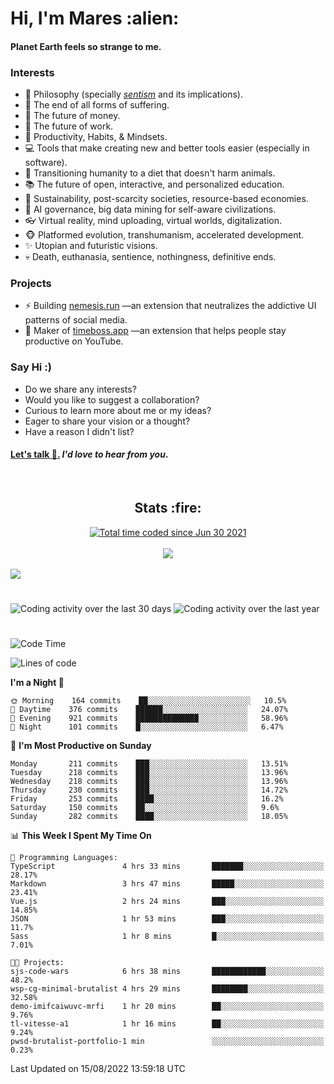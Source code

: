 <h1>Hi, I'm Mares :alien:</h1>

#### Planet Earth feels so strange to me.

### **Interests**

- 🌊 Philosophy (specially [_sentism_][sentismmedium] and its implications).
- 🎯 The end of all forms of suffering.
- 💸 The future of money.
- 💼 The future of work.
- 🧠 Productivity, Habits, & Mindsets.
- 💻 Tools that make creating new and better tools easier (especially in software).
- 🥗 Transitioning humanity to a diet that doesn't harm animals.
- 📚 The future of open, interactive, and personalized education.
- 🌱 Sustainability, post-scarcity societies, resource-based economies.
- 🤖 AI governance, big data mining for self-aware civilizations.
- 👓 Virtual reality, mind uploading, virtual worlds, digitalization.
- 🐵 Platformed evolution, transhumanism, accelerated development.
- ✨ Utopian and futuristic visions.
- 💀 Death, euthanasia, sentience, nothingness, definitive ends.


### **Projects**

- ⚡ Building [nemesis.run](https://chrome.google.com/webstore/detail/nemesis-%E2%80%93-humane-design-f/blfbbifgjgikekfochleknjcopefifgo?hl=en) —an extension that neutralizes the addictive UI patterns of social media.
- 💎 Maker of [timeboss.app](https://timeboss.app) —an extension that helps people stay productive on YouTube.


### **Say Hi :)**

- Do we share any interests?
- Would you like to suggest a collaboration?
- Curious to learn more about me or my ideas?
- Eager to share your vision or a thought?
- Have a reason I didn't list?

#### [Let's talk :wave:.](mailto:mareszhar@gmail.com) _I'd love to hear from you_.

[sentismmedium]: https://medium.com/@mareszhar/born-a-prisoner-a-reflection-about-life-its-struggles-and-a-plan-to-escape-d8566ce9b026

<br>

<h2 align="center">Stats :fire:</h2>

<div align="center">
  <a href="https://wakatime.com/@cfdc0e0d-4860-4b62-9ff0-cb659185525e">
    <img src="https://wakatime.com/badge/user/cfdc0e0d-4860-4b62-9ff0-cb659185525e.svg" alt="Total time coded since Jun 30 2021" />
  </a>
</div>

<br>

<!-- 
Add or remove this: 
&dates=B1AAB3FF 
...or this...
&date_format=M%20j%5B%2C%20Y%5D
from the *streak stats URL below* if they get bugged and aren't updating: 
-->

<div align="center">
  <img src="https://github-readme-streak-stats.herokuapp.com?user=mareszhar&theme=black-ice&hide_border=true&stroke=FFFFFF15&ring=DF8FFE&fire=DF8FFE&currStreakLabel=DF8FFE&background=1A232A&currStreakNum=86FFAB&dates=B1AAB3FF&date_format=M%20j%5B%2C%20Y%5D">
</div>

<br>

<img src="https://activity-graph.herokuapp.com/graph?username=mareszhar&theme=nord&bg_color=00000000&color=979797&line=DF8FFE&point=00000000&area=true&hide_border=true">

<br>

<h1></h1>

<img src="https://wakatime.com/share/@mares/5df0ff02-9c79-41b4-b540-51dc9c65a57b.svg" alt="Coding activity over the last 30 days" />
<img src="https://wakatime.com/share/@mares/ea89ba71-f374-40af-930c-e0655909fe37.svg" alt="Coding activity over the last year" />

<h1></h1>

<!--START_SECTION:waka-->
![Code Time](http://img.shields.io/badge/Code%20Time-583%20hrs%2045%20mins-blue)

![Lines of code](https://img.shields.io/badge/From%20Hello%20World%20I%27ve%20Written-153%20Thousand%20lines%20of%20code-blue)

**I'm a Night 🦉** 

```text
🌞 Morning    164 commits    ██░░░░░░░░░░░░░░░░░░░░░░░   10.5% 
🌆 Daytime    376 commits    ██████░░░░░░░░░░░░░░░░░░░   24.07% 
🌃 Evening    921 commits    ██████████████░░░░░░░░░░░   58.96% 
🌙 Night      101 commits    █░░░░░░░░░░░░░░░░░░░░░░░░   6.47%

```
📅 **I'm Most Productive on Sunday** 

```text
Monday       211 commits    ███░░░░░░░░░░░░░░░░░░░░░░   13.51% 
Tuesday      218 commits    ███░░░░░░░░░░░░░░░░░░░░░░   13.96% 
Wednesday    218 commits    ███░░░░░░░░░░░░░░░░░░░░░░   13.96% 
Thursday     230 commits    ███░░░░░░░░░░░░░░░░░░░░░░   14.72% 
Friday       253 commits    ████░░░░░░░░░░░░░░░░░░░░░   16.2% 
Saturday     150 commits    ██░░░░░░░░░░░░░░░░░░░░░░░   9.6% 
Sunday       282 commits    ████░░░░░░░░░░░░░░░░░░░░░   18.05%

```


📊 **This Week I Spent My Time On** 

```text
💬 Programming Languages: 
TypeScript               4 hrs 33 mins       ███████░░░░░░░░░░░░░░░░░░   28.17% 
Markdown                 3 hrs 47 mins       █████░░░░░░░░░░░░░░░░░░░░   23.41% 
Vue.js                   2 hrs 24 mins       ███░░░░░░░░░░░░░░░░░░░░░░   14.85% 
JSON                     1 hr 53 mins        ███░░░░░░░░░░░░░░░░░░░░░░   11.7% 
Sass                     1 hr 8 mins         █░░░░░░░░░░░░░░░░░░░░░░░░   7.01%

🐱‍💻 Projects: 
sjs-code-wars            6 hrs 38 mins       ████████████░░░░░░░░░░░░░   48.2% 
wsp-cg-minimal-brutalist 4 hrs 29 mins       ████████░░░░░░░░░░░░░░░░░   32.58% 
demo-imifcaiwuvc-mrfi    1 hr 20 mins        ██░░░░░░░░░░░░░░░░░░░░░░░   9.76% 
tl-vitesse-a1            1 hr 16 mins        ██░░░░░░░░░░░░░░░░░░░░░░░   9.24% 
pwsd-brutalist-portfolio-1 min               ░░░░░░░░░░░░░░░░░░░░░░░░░   0.23%

```


 Last Updated on 15/08/2022 13:59:18 UTC
<!--END_SECTION:waka-->
